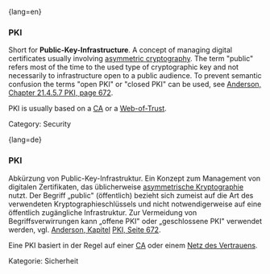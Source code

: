 {lang=en}
### PKI

Short for **Public-Key-Infrastructure**. A concept of managing digital certificates
usually involving [asymmetric cryptography](#term-asymmetric-cryptography). The
term "public" refers most of the time to the used type of cryptographic key and
not necessarily to infrastructure open to a public audience. To prevent
semantic confusion the terms "open PKI" or "closed PKI" can be used, see
[Anderson, Chapter 21.4.5.7 PKI, page 672](#ref-anderson-2008).

PKI is usually based on a [CA](#term-ca) or a [Web-of-Trust](#term-web-of-trust).

Category: Security


{lang=de}
### PKI

Abkürzung von Public-Key-Infrastruktur. Ein Konzept zum Management
von digitalen Zertifikaten, das üblicherweise [asymmetrische
Kryptographie](#_bookmark42) nutzt. Der Begriff „public" (öffentlich)
bezieht sich zumeist auf die Art des verwendeten
Kryptographieschlüssels und nicht notwendigerweise auf eine öffentlich
zugängliche Infrastruktur. Zur Vermeidung von Begriffsverwirrungen
kann „offene PKI" oder „geschlossene PKI" verwendet werden, vgl.
[Anderson, Kapitel](#_bookmark225) [PKI, Seite 672](#_bookmark225).

Eine PKI basiert in der Regel auf einer [CA](#_bookmark55) oder einem
[Netz des Vertrauens](#_bookmark213).

Kategorie: Sicherheit

